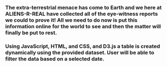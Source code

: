 ### The extra-terrestrial menace has come to Earth and we here at ALIENS-R-REAL have collected all of the eye-witness reports we could to prove it! All we need to do now is put this information online for the world to see and then the matter will finally be put to rest. 

### Using JavaScript, HTML, and CSS, and D3.js a table is created dynamically using the provided dataset. User will be able to filter the data based on a selected date. 
